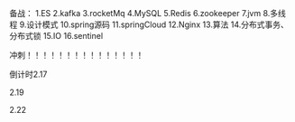 备战：
1.ES
2.kafka
3.rocketMq
4.MySQL
5.Redis
6.zookeeper
7.jvm
8.多线程
9.设计模式
10.spring源码
11.springCloud
12.Nginx
13.算法
14.分布式事务、分布式锁
15.IO
16.sentinel

冲刺！！！！！！！！！！！！！！！

倒计时2.17

2.19

2.22